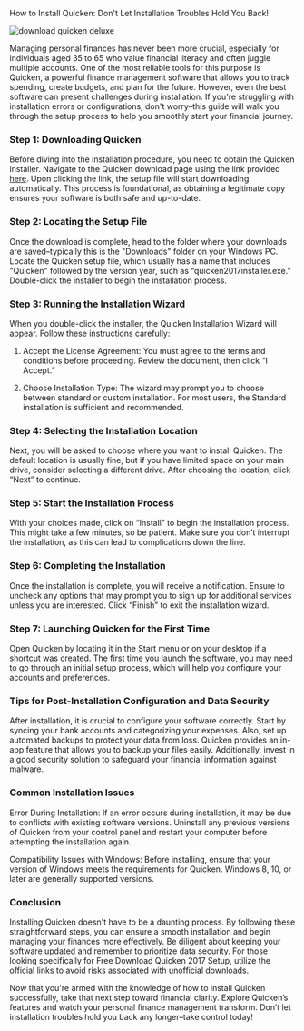 How to Install Quicken: Don't Let Installation Troubles Hold You Back!


![download quicken deluxe](https://i.postimg.cc/vZHHZGcb/quicken-Biz-Personal-uncover.webp)


Managing personal finances has never been more crucial, especially for individuals aged 35 to 65 who value financial literacy and often juggle multiple accounts. One of the most reliable tools for this purpose is Quicken, a powerful finance management software that allows you to track spending, create budgets, and plan for the future. However, even the best software can present challenges during installation. If you're struggling with installation errors or configurations, don't worry–this guide will walk you through the setup process to help you smoothly start your financial journey.


### Step 1: Downloading Quicken


Before diving into the installation procedure, you need to obtain the Quicken installer. Navigate to the Quicken download page using the link provided [here](https://polysoft.org). Upon clicking the link, the setup file will start downloading automatically. This process is foundational, as obtaining a legitimate copy ensures your software is both safe and up-to-date.


### Step 2: Locating the Setup File


Once the download is complete, head to the folder where your downloads are saved–typically this is the "Downloads" folder on your Windows PC. Locate the Quicken setup file, which usually has a name that includes "Quicken" followed by the version year, such as “quicken2017installer.exe.” Double-click the installer to begin the installation process.


### Step 3: Running the Installation Wizard


When you double-click the installer, the Quicken Installation Wizard will appear. Follow these instructions carefully:


1. Accept the License Agreement: You must agree to the terms and conditions before proceeding. Review the document, then click “I Accept.”


2. Choose Installation Type: The wizard may prompt you to choose between standard or custom installation. For most users, the Standard installation is sufficient and recommended.


### Step 4: Selecting the Installation Location


Next, you will be asked to choose where you want to install Quicken. The default location is usually fine, but if you have limited space on your main drive, consider selecting a different drive. After choosing the location, click “Next” to continue.


### Step 5: Start the Installation Process


With your choices made, click on “Install” to begin the installation process. This might take a few minutes, so be patient. Make sure you don’t interrupt the installation, as this can lead to complications down the line.


### Step 6: Completing the Installation


Once the installation is complete, you will receive a notification. Ensure to uncheck any options that may prompt you to sign up for additional services unless you are interested. Click “Finish” to exit the installation wizard.


### Step 7: Launching Quicken for the First Time


Open Quicken by locating it in the Start menu or on your desktop if a shortcut was created. The first time you launch the software, you may need to go through an initial setup process, which will help you configure your accounts and preferences.


### Tips for Post-Installation Configuration and Data Security


After installation, it is crucial to configure your software correctly. Start by syncing your bank accounts and categorizing your expenses. Also, set up automated backups to protect your data from loss. Quicken provides an in-app feature that allows you to backup your files easily. Additionally, invest in a good security solution to safeguard your financial information against malware.


### Common Installation Issues


Error During Installation: If an error occurs during installation, it may be due to conflicts with existing software versions. Uninstall any previous versions of Quicken from your control panel and restart your computer before attempting the installation again.


Compatibility Issues with Windows: Before installing, ensure that your version of Windows meets the requirements for Quicken. Windows 8, 10, or later are generally supported versions.


### Conclusion


Installing Quicken doesn't have to be a daunting process. By following these straightforward steps, you can ensure a smooth installation and begin managing your finances more effectively. Be diligent about keeping your software updated and remember to prioritize data security. For those looking specifically for Free Download Quicken 2017 Setup, utilize the official links to avoid risks associated with unofficial downloads.


Now that you're armed with the knowledge of how to install Quicken successfully, take that next step toward financial clarity. Explore Quicken’s features and watch your personal finance management transform. Don’t let installation troubles hold you back any longer–take control today!

